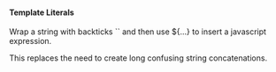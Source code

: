 #### Template Literals

Wrap a string with backticks `` and then use ${...} to insert a javascript expression.

This replaces the need to create long confusing string concatenations.
